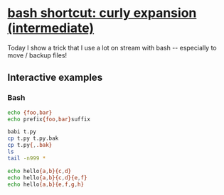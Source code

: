 # [bash shortcut: curly expansion (intermediate)](https://youtu.be/r2G0rbm7XJk)

Today I show a trick that I use a lot on stream with bash -- especially to move / backup files!

## Interactive examples

### Bash

```bash
echo {foo,bar}
echo prefix{foo,bar}suffix

babi t.py
cp t.py t.py.bak
cp t.py{,.bak}
ls
tail -n999 *

echo hello{a,b}{c,d}
echo hello{a,b}{c,d}{e,f}
echo hello{a,b}{e,f,g,h}
```
